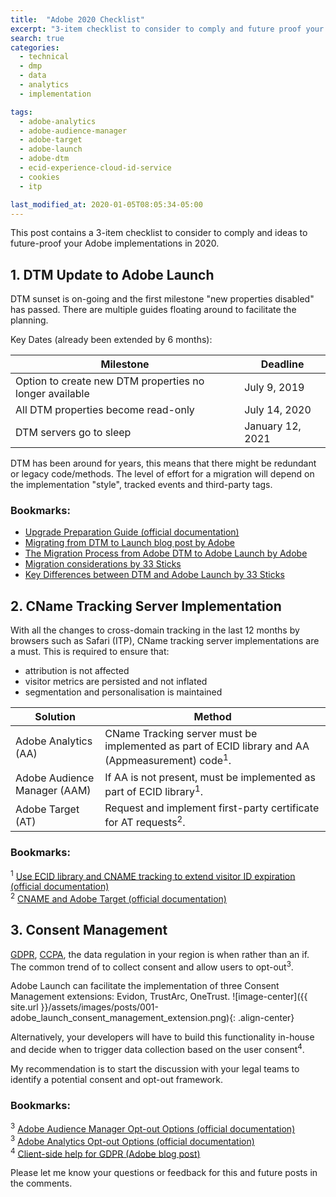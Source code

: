 ```yaml
---
title:  "Adobe 2020 Checklist"
excerpt: "3-item checklist to consider to comply and future proof your Adobe implementations in 2020"
search: true
categories:
  - technical
  - dmp
  - data
  - analytics
  - implementation

tags:
  - adobe-analytics
  - adobe-audience-manager  
  - adobe-target
  - adobe-launch
  - adobe-dtm
  - ecid-experience-cloud-id-service
  - cookies
  - itp

last_modified_at: 2020-01-05T08:05:34-05:00
---
```

This post contains a 3-item checklist to consider to comply and ideas to future-proof your Adobe implementations in 2020.

## 1. DTM Update to Adobe Launch
DTM sunset is on-going and the first milestone "new properties disabled" has passed. There are multiple guides floating around to facilitate the planning.

Key Dates (already been extended by 6 months):

|Milestone|Deadline|
|--|--|
|Option to create new DTM properties no longer available|July 9, 2019|
|All DTM properties become read-only|July 14, 2020|
|DTM servers go to sleep|January 12, 2021|

DTM has been around for years, this means that there might be redundant or legacy code/methods. The level of effort for a migration will depend on the implementation "style", tracked events and third-party tags.

### Bookmarks:
* [Upgrade Preparation Guide (official documentation)](https://docs.adobe.com/content/help/en/launch/using/reference/upgrade/upgrade-preparation-guide.html)
* [Migrating from DTM to Launch blog post by Adobe](https://medium.com/launch-by-adobe/migrating-from-dtm-to-launch-57548251a86d)
* [The Migration Process from Adobe DTM to Adobe Launch by Adobe](https://theblog.adobe.com/the-migration-process-from-adobe-dtm-to-adobe-launch/)
* [Migration considerations by 33 Sticks](https://33sticks.com/dtm-launch-migration-series-1-options-considerations/#options)
* [Key Differences between DTM and Adobe Launch by 33 Sticks](https://33sticks.com/differences-dtm-launch-aware/)

## 2. CName Tracking Server Implementation
With all the changes to cross-domain tracking in the last 12 months by browsers such as Safari (ITP), CName tracking server implementations are a must.
This is required to ensure that:
* attribution is not affected
* visitor metrics are persisted and not inflated
* segmentation and personalisation is maintained

|Solution|Method|
|--|--|
|Adobe Analytics (AA) | CName Tracking server must be implemented as part of ECID library and AA (Appmeasurement) code<sup>1</sup>.|
|Adobe Audience Manager (AAM) |If AA is not present, must be implemented as part of ECID library<sup>1</sup>.|
|Adobe Target (AT)|Request and implement first-party certificate for AT requests<sup>2</sup>.|

### Bookmarks:
<sup>1</sup> [Use ECID library and CNAME tracking to extend visitor ID expiration (official documentation)](https://docs.adobe.com/content/help/en/id-service/using/reference/ecid-library-methods.html)<br/>
<sup>2</sup> [CNAME and Adobe Target (official documentation)](https://docs.adobe.com/content/help/en/target/using/implement-target/before-implement/implement-cname-support-in-target.html)<br/>

## 3. Consent Management
[GDPR](https://en.wikipedia.org/wiki/General_Data_Protection_Regulation), [CCPA](https://en.wikipedia.org/wiki/California_Consumer_Privacy_Act), the data regulation in your region is when rather than an if. The common trend of to collect consent and allow users to opt-out<sup>3</sup>.

Adobe Launch can facilitate the implementation of three Consent Management extensions: Evidon, TrustArc, OneTrust.
![image-center]({{ site.url }}/assets/images/posts/001-adobe_launch_consent_management_extension.png){: .align-center}

Alternatively, your developers will have to build this functionality in-house and decide when to trigger data collection based on the user consent<sup>4</sup>.

My recommendation is to start the discussion with your legal teams to identify a potential consent and opt-out framework.

### Bookmarks:
<sup>3</sup> [Adobe Audience Manager Opt-out Options (official documentation)](https://docs.adobe.com/content/help/en/audience-manager/user-guide/overview/data-privacy/data-privacy-requests.html)<br/>
<sup>3</sup> [Adobe Analytics Opt-out Options (official documentation)](https://docs.adobe.com/content/help/en/analytics/implementation/javascript-implementation/data-collection/opt-out.html)<br/>
<sup>4</sup> [Client-side help for GDPR (Adobe blog post)](https://medium.com/launch-by-adobe/client-side-help-for-gdpr-79e1cbcfc3c2)<br/>


Please let me know your questions or feedback for this and future posts in the comments.
